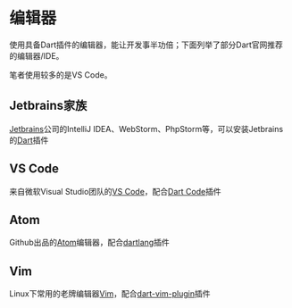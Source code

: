 # 编辑器

使用具备Dart插件的编辑器，能让开发事半功倍；下面列举了部分Dart官网推荐的编辑器/IDE。

笔者使用较多的是VS Code。

## Jetbrains家族

[Jetbrains](https://www.jetbrains.com/)公司的IntelliJ IDEA、WebStorm、PhpStorm等，可以安装Jetbrains的[Dart](https://plugins.jetbrains.com/plugin/6351-dart)插件

## VS Code

来自微软Visual Studio团队的[VS Code](https://code.visualstudio.com/)，配合[Dart Code](https://marketplace.visualstudio.com/items?itemName=DanTup.dart-code)插件

## Atom

Github出品的[Atom](https://atom.io/)编辑器，配合[dartlang](https://github.com/dart-atom/dartlang/)插件

## Vim

Linux下常用的老牌编辑器[Vim](http://www.vim.org/)，配合[dart-vim-plugin](https://github.com/dart-lang/dart-vim-plugin)插件

